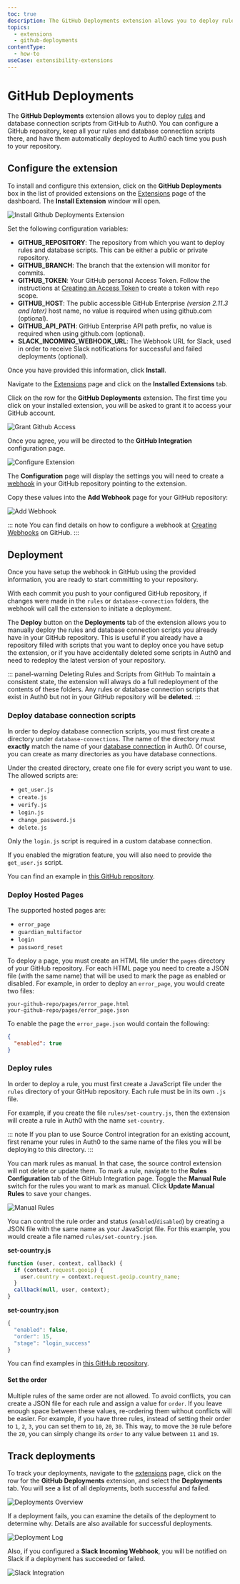 ```yaml
---
toc: true
description: The GitHub Deployments extension allows you to deploy rules and database connection scripts from GitHub to Auth0.
topics:
  - extensions
  - github-deployments
contentType:
  - how-to
useCase: extensibility-extensions
---
```


# GitHub Deployments

The **GitHub Deployments** extension allows you to deploy [rules](/rules) and database connection scripts from GitHub to Auth0. You can configure a GitHub repository, keep all your rules and database connection scripts there, and have them automatically deployed to Auth0 each time you push to your repository.

## Configure the extension

To install and configure this extension, click on the __GitHub Deployments__ box in the list of provided extensions on the [Extensions](${manage_url}/#/extensions) page of the dashboard. The __Install Extension__ window will open.

![Install Github Deployments Extension](/media/articles/extensions/github-deploy/install-extension.png)

Set the following configuration variables:

- **GITHUB_REPOSITORY**: The repository from which you want to deploy rules and database scripts. This can be either a public or private repository.
- **GITHUB_BRANCH**: The branch that the extension will monitor for commits.
- **GITHUB_TOKEN**: Your GitHub personal Access Token. Follow the instructions at [Creating an Access Token](https://help.github.com/articles/creating-an-access-token-for-command-line-use/#creating-a-token) to create a token with `repo` scope.
- **GITHUB_HOST**: The public accessible GitHub Enterprise _(version 2.11.3 and later)_ host name, no value is required when using github.com (optional).
- **GITHUB_API_PATH**: GitHub Enterprise API path prefix, no value is required when using github.com (optional).
- **SLACK_INCOMING_WEBHOOK_URL**: The Webhook URL for Slack, used in order to receive Slack notifications for successful and failed deployments (optional).


Once you have provided this information, click **Install**.


Navigate to the [Extensions](${manage_url}/#/extensions) page and click on the __Installed Extensions__ tab.

Click on the row for the __GitHub Deployments__ extension. The first time you click on your installed extension, you will be asked to grant it to access your GitHub account.

![Grant Github Access](/media/articles/extensions/github-deploy/grant-access.png)

Once you agree, you will be directed to the __GitHub Integration__ configuration page.

![Configure Extension](/media/articles/extensions/github-deploy/configure-extension.png)

The __Configuration__ page will display the settings you will need to create a [webhook](https://developer.github.com/webhooks/) in your GitHub repository pointing to the extension.

Copy these values into the **Add Webhook** page for your GitHub repository:

![Add Webhook](/media/articles/extensions/github-deploy/add-webhook.png)

::: note
You can find details on how to configure a webhook at [Creating Webhooks](https://developer.github.com/webhooks/creating/) on GitHub.
:::

## Deployment

Once you have setup the webhook in GitHub using the provided information, you are ready to start committing to your repository.

With each commit you push to your configured GitHub repository, if changes were made in the `rules` or `database-connection` folders, the webhook will call the extension to initiate a deployment.

The __Deploy__ button on the **Deployments** tab of the  extension allows you to manually deploy the rules and database connection scripts you already have in your GitHub repository. This is useful if you already have a repository filled with scripts that you want to deploy once you have setup the extension, or if you have accidentally deleted some scripts in Auth0 and need to redeploy the latest version of your repository.

::: panel-warning Deleting Rules and Scripts from GitHub
To maintain a consistent state, the extension will always do a full redeployment of the contents of these folders. Any rules or database connection scripts that exist in Auth0 but not in your GitHub repository will be __deleted__.
:::

### Deploy database connection scripts

In order to deploy database connection scripts, you must first create a directory under `database-connections`. The name of the directory must __exactly__ match the name of your [database connection](${manage_url}/#/connections/database) in Auth0. Of course, you can create as many directories as you have database connections.

Under the created directory, create one file for every script you want to use. The allowed scripts are:

- `get_user.js`
- `create.js`
- `verify.js`
- `login.js`
- `change_password.js`
- `delete.js`

Only the `login.js` script is required in a custom database connection.

If you enabled the migration feature, you will also need to provide the `get_user.js` script.

You can find an example in [this GitHub repository](https://github.com/auth0-samples/github-source-control-integration/tree/master/database-connections/my-custom-db).

### Deploy Hosted Pages

The supported hosted pages are:
- `error_page`
- `guardian_multifactor`
- `login`
- `password_reset`

To deploy a page, you must create an HTML file under the `pages` directory of your GitHub repository. For each HTML page you need to create a JSON file (with the same name) that will be used to mark the page as enabled or disabled. For example, in order to deploy an `error_page`, you would create two files:

```text
your-github-repo/pages/error_page.html
your-github-repo/pages/error_page.json
```

To enable the page the `error_page.json` would contain the following:

```json
{
  "enabled": true
}
```

### Deploy rules

In order to deploy a rule, you must first create a JavaScript file under the `rules` directory of your GitHub repository. Each rule must be in its own `.js` file.

For example, if you create the file `rules/set-country.js`, then the extension will create a rule in Auth0 with the name `set-country`.

::: note
If you plan to use Source Control integration for an existing account, first rename your rules in Auth0 to the same name of the files you will be deploying to this directory.
:::

You can mark rules as manual. In that case, the source control extension will not delete or update them. To mark a rule, navigate to the **Rules Configuration** tab of the GitHub Integration page. Toggle the **Manual Rule** switch for the rules you want to mark as manual. Click **Update Manual Rules** to save your changes.

![Manual Rules](/media/articles/extensions/github-deploy/manual-rules.png)

You can control the rule order and status (`enabled`/`disabled`) by creating a JSON file with the same name as your JavaScript file. For this example, you would create a file named `rules/set-country.json`.

__set-country.js__
```javascript
function (user, context, callback) {
  if (context.request.geoip) {
    user.country = context.request.geoip.country_name;
  }
  callback(null, user, context);
}
```

__set-country.json__
```javascript
{
  "enabled": false,
  "order": 15,
  "stage": "login_success"
}
```

You can find examples in [this GitHub repository](https://github.com/auth0-samples/github-source-control-integration/tree/master/rules).

#### Set the order

Multiple rules of the same order are not allowed. To avoid conflicts, you can create a JSON file for each rule and assign a value for `order`. If you leave enough space between these values, re-ordering them without conflicts will be easier. For example, if you have three rules, instead of setting their order to `1`, `2`, `3`, you can set them to `10`, `20`, `30`. This way, to move the `30` rule before the `20`, you can simply change its `order` to any value between `11` and `19`.

## Track deployments

To track your deployments, navigate to the [extensions](${manage_url}/#/extensions) page, click on the row for the __GitHub Deployments__ extension, and select the __Deployments__ tab. You will see a list of all deployments, both successful and failed.

![Deployments Overview](/media/articles/extensions/github-deploy/deployments-overview.png)

If a deployment fails, you can examine the details of the deployment to determine why. Details are also available for successful deployments.

![Deployment Log](/media/articles/extensions/github-deploy/deployment-log.png)

Also, if you configured a **Slack Incoming Webhook**, you will be notified on Slack if a deployment has succeeded or failed.

![Slack Integration](/media/articles/extensions/github-deploy/slack-messages.png)
